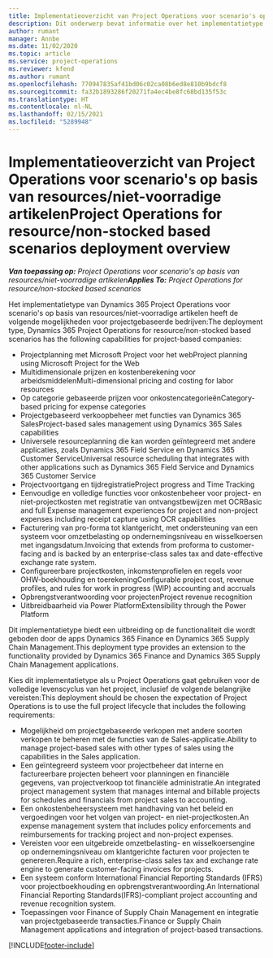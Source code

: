 ```yaml
---
title: Implementatieoverzicht van Project Operations voor scenario's op basis van resources/niet-voorradige artikelen
description: Dit onderwerp bevat informatie over het implementatietype, Project Operations voor scenario's op basis van resources/niet-voorradige artikelen.
author: rumant
manager: Annbe
ms.date: 11/02/2020
ms.topic: article
ms.service: project-operations
ms.reviewer: kfend
ms.author: rumant
ms.openlocfilehash: 770947835af41bd06c02ca08b6ed8e810b9bdcf8
ms.sourcegitcommit: fa32b1893286f20271fa4ec4be8fc68bd135f53c
ms.translationtype: HT
ms.contentlocale: nl-NL
ms.lasthandoff: 02/15/2021
ms.locfileid: "5289948"
---
```

# <a name="project-operations-for-resourcenon-stocked-based-scenarios-deployment-overview"></a><span data-ttu-id="90800-103">Implementatieoverzicht van Project Operations voor scenario's op basis van resources/niet-voorradige artikelen</span><span class="sxs-lookup"><span data-stu-id="90800-103">Project Operations for resource/non-stocked based scenarios deployment overview</span></span>

<span data-ttu-id="90800-104">_**Van toepassing op:** Project Operations voor scenario's op basis van resources/niet-voorradige artikelen_</span><span class="sxs-lookup"><span data-stu-id="90800-104">_**Applies To:** Project Operations for resource/non-stocked based scenarios_</span></span>

<span data-ttu-id="90800-105">Het implementatietype van Dynamics 365 Project Operations voor scenario's op basis van resources/niet-voorradige artikelen heeft de volgende mogelijkheden voor projectgebaseerde bedrijven:</span><span class="sxs-lookup"><span data-stu-id="90800-105">The deployment type, Dynamics 365 Project Operations for resource/non-stocked based scenarios has the following capabilities for project-based companies:</span></span>

- <span data-ttu-id="90800-106">Projectplanning met Microsoft Project voor het web</span><span class="sxs-lookup"><span data-stu-id="90800-106">Project planning using Microsoft Project for the Web</span></span>
- <span data-ttu-id="90800-107">Multidimensionale prijzen en kostenberekening voor arbeidsmiddelen</span><span class="sxs-lookup"><span data-stu-id="90800-107">Multi-dimensional pricing and costing for labor resources</span></span>
- <span data-ttu-id="90800-108">Op categorie gebaseerde prijzen voor onkostencategorieën</span><span class="sxs-lookup"><span data-stu-id="90800-108">Category-based pricing for expense categories</span></span>
- <span data-ttu-id="90800-109">Projectgebaseerd verkoopbeheer met functies van Dynamics 365 Sales</span><span class="sxs-lookup"><span data-stu-id="90800-109">Project-based sales management using Dynamics 365 Sales capabilities</span></span>
- <span data-ttu-id="90800-110">Universele resourceplanning die kan worden geïntegreerd met andere applicaties, zoals Dynamics 365 Field Service en Dynamics 365 Customer Service</span><span class="sxs-lookup"><span data-stu-id="90800-110">Universal resource scheduling that integrates with other applications such as Dynamics 365 Field Service and Dynamics 365 Customer Service</span></span>
- <span data-ttu-id="90800-111">Projectvoortgang en tijdregistratie</span><span class="sxs-lookup"><span data-stu-id="90800-111">Project progress and Time Tracking</span></span>
- <span data-ttu-id="90800-112">Eenvoudige en volledige functies voor onkostenbeheer voor project- en niet-projectkosten met registratie van ontvangstbewijzen met OCR</span><span class="sxs-lookup"><span data-stu-id="90800-112">Basic and full Expense management experiences for project and non-project expenses including receipt capture using OCR capabilities</span></span>
- <span data-ttu-id="90800-113">Facturering van pro-forma tot klantgericht, met ondersteuning van een systeem voor omzetbelasting op ondernemingsniveau en wisselkoersen met ingangsdatum.</span><span class="sxs-lookup"><span data-stu-id="90800-113">Invoicing that extends from proforma to customer-facing and is backed by an enterprise-class sales tax and date-effective exchange rate system.</span></span>
- <span data-ttu-id="90800-114">Configureerbare projectkosten, inkomstenprofielen en regels voor OHW-boekhouding en toerekening</span><span class="sxs-lookup"><span data-stu-id="90800-114">Configurable project cost, revenue profiles, and rules for work in progress (WIP) accounting and accruals</span></span>
- <span data-ttu-id="90800-115">Opbrengstverantwoording voor projecten</span><span class="sxs-lookup"><span data-stu-id="90800-115">Project revenue recognition</span></span>
- <span data-ttu-id="90800-116">Uitbreidbaarheid via Power Platform</span><span class="sxs-lookup"><span data-stu-id="90800-116">Extensibility through the Power Platform</span></span>

<span data-ttu-id="90800-117">Dit implementatietype biedt een uitbreiding op de functionaliteit die wordt geboden door de apps Dynamics 365 Finance en Dynamics 365 Supply Chain Management.</span><span class="sxs-lookup"><span data-stu-id="90800-117">This deployment type provides an extension to the functionality provided by Dynamics 365 Finance and Dynamics 365 Supply Chain Management applications.</span></span>

<span data-ttu-id="90800-118">Kies dit implementatietype als u Project Operations gaat gebruiken voor de volledige levenscyclus van het project, inclusief de volgende belangrijke vereisten:</span><span class="sxs-lookup"><span data-stu-id="90800-118">This deployment should be chosen the expectation of Project Operations is to use the full project lifecycle that includes the following requirements:</span></span>

- <span data-ttu-id="90800-119">Mogelijkheid om projectgebaseerde verkopen met andere soorten verkopen te beheren met de functies van de Sales-applicatie.</span><span class="sxs-lookup"><span data-stu-id="90800-119">Ability to manage project-based sales with other types of sales using the capabilities in the Sales application.</span></span>
- <span data-ttu-id="90800-120">Een geïntegreerd systeem voor projectbeheer dat interne en factureerbare projecten beheert voor planningen en financiële gegevens, van projectverkoop tot financiële administratie.</span><span class="sxs-lookup"><span data-stu-id="90800-120">An integrated project management system that manages internal and billable projects for schedules and financials from project sales to accounting.</span></span>
- <span data-ttu-id="90800-121">Een onkostenbeheersysteem met handhaving van het beleid en vergoedingen voor het volgen van project- en niet-projectkosten.</span><span class="sxs-lookup"><span data-stu-id="90800-121">An expense management system that includes policy enforcements and reimbursements for tracking project and non-project expenses.</span></span>
- <span data-ttu-id="90800-122">Vereisten voor een uitgebreide omzetbelasting- en wisselkoersengine op ondernemingsniveau om klantgerichte facturen voor projecten te genereren.</span><span class="sxs-lookup"><span data-stu-id="90800-122">Require a rich, enterprise-class sales tax and exchange rate engine to generate customer-facing invoices for projects.</span></span>
- <span data-ttu-id="90800-123">Een systeem conform International Financial Reporting Standards (IFRS) voor projectboekhouding en opbrengstverantwoording.</span><span class="sxs-lookup"><span data-stu-id="90800-123">An International Financial Reporting Standards(IFRS)-compliant project accounting and revenue recognition system.</span></span>
- <span data-ttu-id="90800-124">Toepassingen voor Finance of Supply Chain Management en integratie van projectgebaseerde transacties.</span><span class="sxs-lookup"><span data-stu-id="90800-124">Finance or Supply Chain Management applications and integration of project-based transactions.</span></span>


[!INCLUDE[footer-include](../includes/footer-banner.md)]